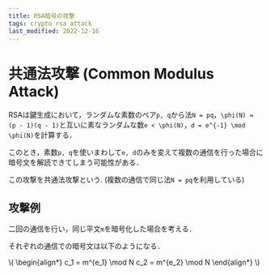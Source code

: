 ```yaml
---
title: RSA暗号の攻撃
tags: crypto rsa attack
last_modified: 2022-12-16
---
```


# 共通法攻撃 (Common Modulus Attack)

RSAは鍵生成において，ランダムな素数のペア`p, q`から法`N = pq`，`\phi(N) = (p - 1)(q - 1)`と互いに素なランダムな数`e < \phi(N)`，`d = e^{-1} \mod \phi(N)`を計算する．

このとき，素数`p, q`を使いまわして`e, d`のみを変えて複数の通信を行った場合に暗号文を解読できてしまう可能性がある．

この攻撃を共通法攻撃という. (複数の通信で同じ法`N = pq`を利用している)

## 攻撃例

二回の通信を行い，同じ平文`m`を暗号化した場合を考える．

それぞれの通信での暗号文は以下のようになる．

\\(
\begin{align*}
c_1 = m^{e_1} \mod N
c_2 = m^{e_2} \mod N
\end{align*}
\\)